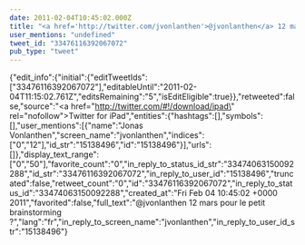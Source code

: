 ```yaml
---
date: 2011-02-04T10:45:02.000Z
title: "<a href='http://twitter.com/jvonlanthen'>@jvonlanthen</a> 12 mars pour le petit brainstorming ?″"
user_mentions: "undefined"
tweet_id: "33476116392067072"
pub_type: "tweet"
---
```

{"edit_info":{"initial":{"editTweetIds":["33476116392067072"],"editableUntil":"2011-02-04T11:15:02.761Z","editsRemaining":"5","isEditEligible":true}},"retweeted":false,"source":"<a href=\"http://twitter.com/#!/download/ipad\" rel=\"nofollow\">Twitter for iPad</a>","entities":{"hashtags":[],"symbols":[],"user_mentions":[{"name":"Jonas Vonlanthen","screen_name":"jvonlanthen","indices":["0","12"],"id_str":"15138496","id":"15138496"}],"urls":[]},"display_text_range":["0","50"],"favorite_count":"0","in_reply_to_status_id_str":"33474063150092288","id_str":"33476116392067072","in_reply_to_user_id":"15138496","truncated":false,"retweet_count":"0","id":"33476116392067072","in_reply_to_status_id":"33474063150092288","created_at":"Fri Feb 04 10:45:02 +0000 2011","favorited":false,"full_text":"@jvonlanthen 12 mars pour le petit brainstorming ?","lang":"fr","in_reply_to_screen_name":"jvonlanthen","in_reply_to_user_id_str":"15138496"}
